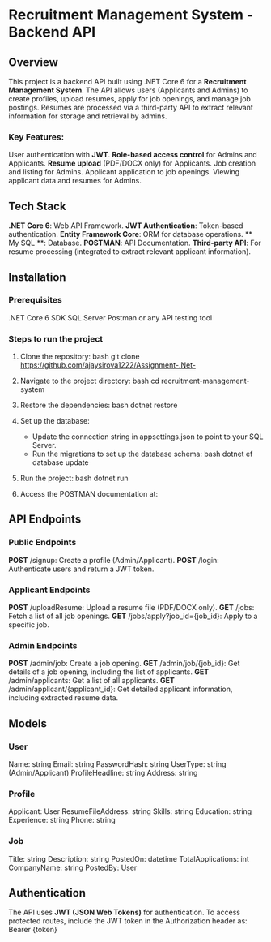 # Recruitment Management System - Backend API

## Overview

This project is a backend API built using .NET Core 6 for a **Recruitment Management System**. The API allows users (Applicants and Admins) to create profiles, upload resumes, apply for job openings, and manage job postings. Resumes are processed via a third-party API to extract relevant information for storage and retrieval by admins.

### Key Features:
User authentication with **JWT**.
**Role-based access control** for Admins and Applicants.
**Resume upload** (PDF/DOCX only) for Applicants.
Job creation and listing for Admins.
Applicant application to job openings.
Viewing applicant data and resumes for Admins.

## Tech Stack
**.NET Core 6**: Web API Framework.
**JWT Authentication**: Token-based authentication.
**Entity Framework Core**: ORM for database operations.
** My SQL **: Database.
**POSTMAN**: API Documentation.
**Third-party API**: For resume processing (integrated to extract relevant applicant information).

## Installation

### Prerequisites
.NET Core 6 SDK
SQL Server
Postman or any API testing tool

### Steps to run the project
1. Clone the repository:
   bash
    git clone https://github.com/ajaysirova1222/Assignment-.Net-
   
2. Navigate to the project directory:
   bash
    cd recruitment-management-system
   
3. Restore the dependencies:
   bash
    dotnet restore
   
4. Set up the database:
    - Update the connection string in appsettings.json to point to your SQL Server.
    - Run the migrations to set up the database schema:
   bash
    dotnet ef database update
   
5. Run the project:
   bash
    dotnet run
   
6. Access the POSTMAN documentation at:
       
   
## API Endpoints

### Public Endpoints
**POST** /signup: Create a profile (Admin/Applicant).
**POST** /login: Authenticate users and return a JWT token.

### Applicant Endpoints
**POST** /uploadResume: Upload a resume file (PDF/DOCX only).
**GET** /jobs: Fetch a list of all job openings.
**GET** /jobs/apply?job_id={job_id}: Apply to a specific job.

### Admin Endpoints
**POST** /admin/job: Create a job opening.
**GET** /admin/job/{job_id}: Get details of a job opening, including the list of applicants.
**GET** /admin/applicants: Get a list of all applicants.
**GET** /admin/applicant/{applicant_id}: Get detailed applicant information, including extracted resume data.

## Models

### User
Name: string
Email: string
PasswordHash: string
UserType: string (Admin/Applicant)
ProfileHeadline: string
Address: string

### Profile
Applicant: User
ResumeFileAddress: string
Skills: string
Education: string
Experience: string
Phone: string

### Job
Title: string
Description: string
PostedOn: datetime
TotalApplications: int
CompanyName: string
PostedBy: User

## Authentication
The API uses **JWT (JSON Web Tokens)** for authentication. To access protected routes, include the JWT token in the Authorization header as: Bearer {token}
